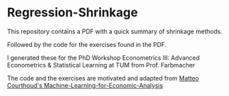 # Regression-Shrinkage

This repository contains a PDF with a quick summary of shrinkage methods.

Followed by the code for the exercises found in the PDF.

I generated these for the PhD Workshop Econometrics III: Advanced Econometrics & Statistical Learning at TUM from Prof. Farbmacher

The code and the exercises are motivated and adapted from  [Matteo Courthoud's Machine-Learning-for-Economic-Analysis](https://github.com/matteocourthoud/Machine-Learning-for-Economic-Analysis/blob/master/notebooks/05_regularization.ipynb)
